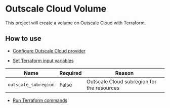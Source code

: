 # Outscale Cloud Volume

This project will create a volume on Outscale Cloud with Terraform.

## How to use

* [Configure Outscale Cloud provider](../../docs/outscale.md#set-environment-variables)

* [Set Terraform input variables](../../docs/terraform-cli.md#configure-input-variables)

Name                 | Required | Reason
---------------------|----------|-------------------------------------------
`outscale_subregion` | False    | Outscale Cloud subregion for the resources

* [Run Terraform commands](../../docs/terraform-cli.md#run-commands)

